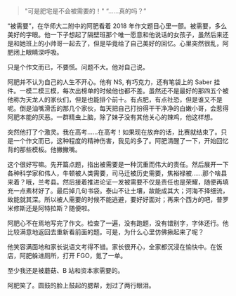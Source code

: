 > "可是肥宅是不会被需要的！"
> “……真的吗？”

“被需要”，在华师大二附中的阿肥看着 2018 年作文题目心里一颤。被需要，多么美好的字眼。他一下子想起了隔壁班那个唯一愿意和他说话的女孩子，虽然后来还是和她班上的小帅哥一起去了，但是毕竟给了自己美好的回忆。心里突然很乱，阿肥闭上眼睛深呼吸。

只是个作文而已，不要慌。问题不大。他对自己说。

阿肥并不认为自己的人生不开心。他有 NS, 有巧克力，还有笔袋上的 Saber 挂件。一模二模三模，每次出榜单的时候他也都不差。虽然还不是最好的那四五个被他称为天龙人的家伙们，但是也能排个前十。有点肥，有点社恐，但是谁又不是呢。倒是油嘴滑舌的那几个家伙，每天把自己打扮得干干净净的白嫩小哥，会惹得阿肥本能的厌恶。一群精虫上脑，除了妹子没有其他关心的辣鸡，他这样想。

突然他打了个激灵。我在高考……在高考！如果现在放弃的话，比赛就结束了。只是一个作文而已，这种程度的精神伤害，我见的多了。阿肥清醒了一下，开始回忆背的那些模板。他撇撇嘴。

这个很好写嘛。先开篇点题，指出被需要是一种沉重而伟大的责任。然后展开一下各种科学家和伟人，牛顿被人类需要，司马迁被历史需要，焦裕禄被……那个啥县来着？哦，兰考县。然后接着推进论证一发被需要不仅是责任也是荣耀，随便再填充一点素材好了。最后掉几句书袋。泰山不让土壤，故能成其大；河海不择细流，故能就其深。所以被人需要的时候不能逃避，要好好面对；再来个西方的吧，普罗米修斯还是阿特拉斯？随便啦。

阿肥心不在焉地写完了作文。检查了一遍，没有跑题，没有错别字，字体还行。他比较满意地返回去重新看前面的题。可是，为什么心里仿佛揪起来了呢？

他笑容满面地和家长说语文考得不错。家长很开心，全家都沉浸在愉快中。在饭店，阿肥躲进厕所，打开 FGO，氪了一单。

至少我还是被蘑菇、B 站和资本家需要的。

阿肥笑了。圆鼓的脸上鼓起的腮帮，划过了两行眼泪。